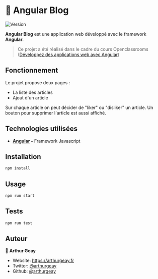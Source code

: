 # 📕 Angular Blog 
![Version](https://img.shields.io/badge/version-0.0.0-blue.svg?cacheSeconds=2592000)

**Angular Blog** est une application web développé avec le framework **Angular**.

> Ce projet a été réalisé dans le cadre du cours Openclassrooms ([Développez des applications web avec Angular](https://openclassrooms.com/fr/courses/4668271-developpez-avec-angular))

## Fonctionnement
Le projet propose deux pages :
- La liste des articles
- Ajout d'un article

Sur chaque article on peut décider de "liker" ou "disliker" un article.
Un bouton pour supprimer l'article est aussi affiché.

## Technologies utilisées

- **[Angular](https://angular.io/) -** Framework Javascript 


## Installation

```sh
npm install
```

## Usage

```sh
npm run start
```

## Tests

```sh
npm run test
```

## Auteur

👤 **Arthur Geay**

* Website: https://arthurgeay.fr
* Twitter: [@arthurgeay](https://twitter.com/arthurgeay)
* Github: [@arthurgeay](https://github.com/arthurgeay)